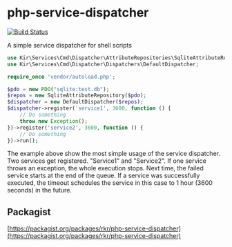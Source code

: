 php-service-dispatcher
======================

[![Build Status](https://travis-ci.org/rkrx/php-service-dispatcher.svg)](https://travis-ci.org/rkrx/php-service-dispatcher)

A simple service dispatcher for shell scripts

```PHP
use Kir\Services\Cmd\Dispatcher\AttributeRepositories\SqliteAttributeRepository;
use Kir\Services\Cmd\Dispatcher\Dispatchers\DefaultDispatcher;

require_once 'vendor/autoload.php';

$pdo = new PDO("sqlite:test.db");
$repos = new SqliteAttributeRepository($pdo);
$dispatcher = new DefaultDispatcher($repos);
$dispatcher->register('service1', 3600, function () {
	// Do something
	throw new Exception();
})->register('service2', 3600, function () {
	// Do something
})->run();
```

The example above show the most simple usage of the service dispatcher. Two services get registered. "Service1" and
"Service2". If one service throws an exception, the whole execution stops. Next time, the failed service starts at the
end of the queue. If a service was successfully executed, the timeout schedules the service in this case to 1 hour
(3600 seconds) in the future.

Packagist
---------
[https://packagist.org/packages/rkr/php-service-dispatcher](https://packagist.org/packages/rkr/php-service-dispatcher)